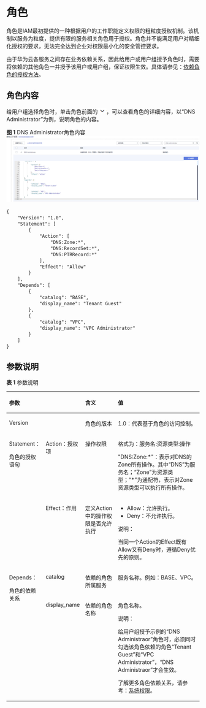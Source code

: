 # 角色<a name="iam_01_0601"></a>

角色是IAM最初提供的一种根据用户的工作职能定义权限的粗粒度授权机制。该机制以服务为粒度，提供有限的服务相关角色用于授权。角色并不能满足用户对精细化授权的要求，无法完全达到企业对权限最小化的安全管控要求。

由于华为云各服务之间存在业务依赖关系，因此给用户或用户组授予角色时，需要将依赖的其他角色一并授予该用户或用户组，保证权限生效。具体请参见：[依赖角色的授权方法](依赖角色的授权方法.md)。

## 角色内容<a name="zh-cn_topic_0165687178_section9359105292516"></a>

给用户组选择角色时，单击角色前面的![](figures/icon-detail.png)，可以查看角色的详细内容，以“DNS Administrator”为例，说明角色的内容。

**图 1**  DNS Administrator角色内容<a name="fig1034015418369"></a>  
![](figures/DNS-Administrator角色内容.png "DNS-Administrator角色内容")

```
{
    "Version": "1.0",
    "Statement": [
        {
            "Action": [
                "DNS:Zone:*",
                "DNS:RecordSet:*",
                "DNS:PTRRecord:*"
            ],
            "Effect": "Allow"
        }
    ],
    "Depends": [
        {
            "catalog": "BASE",
            "display_name": "Tenant Guest"
        },
        {
            "catalog": "VPC",
            "display_name": "VPC Administrator"
        }
    ]
}
```

## 参数说明<a name="zh-cn_topic_0165687178_section1057124415300"></a>

**表 1**  参数说明

<a name="table263109993745"></a>
<table><thead align="left"><tr id="row5964380593745"><th class="cellrowborder" colspan="2" valign="top" id="mcps1.2.5.1.1"><p id="p3840680793745"><a name="p3840680793745"></a><a name="p3840680793745"></a>参数</p>
</th>
<th class="cellrowborder" valign="top" id="mcps1.2.5.1.2"><p id="p2394366493745"><a name="p2394366493745"></a><a name="p2394366493745"></a>含义</p>
</th>
<th class="cellrowborder" valign="top" id="mcps1.2.5.1.3"><p id="p6038866693745"><a name="p6038866693745"></a><a name="p6038866693745"></a>值</p>
</th>
</tr>
</thead>
<tbody><tr id="row33603866145041"><td class="cellrowborder" colspan="2" valign="top" headers="mcps1.2.5.1.1 "><p id="p6202570314511"><a name="p6202570314511"></a><a name="p6202570314511"></a>Version</p>
</td>
<td class="cellrowborder" valign="top" headers="mcps1.2.5.1.2 "><p id="iam_01_0601_p5802604114511"><a name="iam_01_0601_p5802604114511"></a><a name="iam_01_0601_p5802604114511"></a>角色的版本</p>
</td>
<td class="cellrowborder" valign="top" headers="mcps1.2.5.1.3 "><p id="p12283164818190"><a name="p12283164818190"></a><a name="p12283164818190"></a>1.0：代表基于角色的访问控制。</p>
</td>
</tr>
<tr id="row3390115193745"><td class="cellrowborder" rowspan="2" valign="top" width="15%" headers="mcps1.2.5.1.1 "><p id="p2571453445"><a name="p2571453445"></a><a name="p2571453445"></a>Statement：</p>
<p id="p4120437893745"><a name="p4120437893745"></a><a name="p4120437893745"></a>角色的授权语句</p>
</td>
<td class="cellrowborder" valign="top" width="15%" headers="mcps1.2.5.1.1 "><p id="p15225242142620"><a name="p15225242142620"></a><a name="p15225242142620"></a>Action：授权项</p>
</td>
<td class="cellrowborder" valign="top" width="20%" headers="mcps1.2.5.1.2 "><p id="p22261942112610"><a name="p22261942112610"></a><a name="p22261942112610"></a>操作权限</p>
</td>
<td class="cellrowborder" valign="top" width="50%" headers="mcps1.2.5.1.3 "><p id="p22471177492"><a name="p22471177492"></a><a name="p22471177492"></a>格式为：服务名:资源类型:操作</p>
<p id="p1780485644612"><a name="p1780485644612"></a><a name="p1780485644612"></a>"DNS:Zone:*"：表示对DNS的Zone所有操作。其中“DNS”为服务名；“Zone”为资源类型；“*”为通配符，表示对Zone资源类型可以执行所有操作。</p>
</td>
</tr>
<tr id="row14410123292620"><td class="cellrowborder" valign="top" headers="mcps1.2.5.1.1 "><p id="p154997388265"><a name="p154997388265"></a><a name="p154997388265"></a>Effect：作用</p>
</td>
<td class="cellrowborder" valign="top" headers="mcps1.2.5.1.1 "><p id="p1043912593493"><a name="p1043912593493"></a><a name="p1043912593493"></a>定义Action中的操作权限是否允许执行</p>
</td>
<td class="cellrowborder" valign="top" headers="mcps1.2.5.1.2 "><a name="ul10506203862610"></a><a name="ul10506203862610"></a><ul id="ul10506203862610"><li>Allow：允许执行。</li><li>Deny：不允许执行。</li></ul>
<div class="note" id="note273204052719"><a name="note273204052719"></a><a name="note273204052719"></a><span class="notetitle"> 说明： </span><div class="notebody"><p id="p1074104019279"><a name="p1074104019279"></a><a name="p1074104019279"></a>当同一个Action的Effect既有Allow又有Deny时，遵循Deny优先的原则。</p>
</div></div>
</td>
</tr>
<tr id="row1374963893745"><td class="cellrowborder" rowspan="2" valign="top" width="15%" headers="mcps1.2.5.1.1 "><p id="p3501469920235"><a name="p3501469920235"></a><a name="p3501469920235"></a>Depends：</p>
<p id="p128610994517"><a name="p128610994517"></a><a name="p128610994517"></a>角色的依赖关系</p>
</td>
<td class="cellrowborder" valign="top" width="15%" headers="mcps1.2.5.1.1 "><p id="p2969357393745"><a name="p2969357393745"></a><a name="p2969357393745"></a>catalog</p>
</td>
<td class="cellrowborder" valign="top" width="20%" headers="mcps1.2.5.1.2 "><p id="p7299184515112"><a name="p7299184515112"></a><a name="p7299184515112"></a>依赖的角色所属服务</p>
</td>
<td class="cellrowborder" valign="top" width="50%" headers="mcps1.2.5.1.3 "><p id="p250437493745"><a name="p250437493745"></a><a name="p250437493745"></a>服务名称。例如：BASE、VPC。</p>
</td>
</tr>
<tr id="row1979566093745"><td class="cellrowborder" valign="top" headers="mcps1.2.5.1.1 "><p id="p5663788193745"><a name="p5663788193745"></a><a name="p5663788193745"></a>display_name</p>
</td>
<td class="cellrowborder" valign="top" headers="mcps1.2.5.1.1 "><p id="p0173165825112"><a name="p0173165825112"></a><a name="p0173165825112"></a>依赖的角色名称</p>
</td>
<td class="cellrowborder" valign="top" headers="mcps1.2.5.1.2 "><p id="p1935892693745"><a name="p1935892693745"></a><a name="p1935892693745"></a>角色名称。</p>
<div class="note" id="note1885115616538"><a name="note1885115616538"></a><a name="note1885115616538"></a><span class="notetitle"> 说明： </span><div class="notebody"><p id="p19372161025415"><a name="p19372161025415"></a><a name="p19372161025415"></a>给用户组授予示例的“DNS Administraor”角色时，必须同时勾选该角色依赖的角色“Tenant Guest”和“VPC Administrator”，“DNS Administraor”才会生效。</p>
<p id="p4931192513538"><a name="p4931192513538"></a><a name="p4931192513538"></a>了解更多角色依赖关系，请参考：<a href="https://support.huaweicloud.com/usermanual-permissions/iam_01_0001.html" target="_blank" rel="noopener noreferrer">系统权限</a>。</p>
</div></div>
</td>
</tr>
</tbody>
</table>

